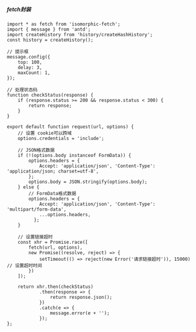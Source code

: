 ##### fetch封装
    import * as fetch from 'isomorphic-fetch';
    import { message } from 'antd';
    import createHistory from 'history/createHashHistory';
    const history = createHistory();
    
    // 提示框
    message.config({
        top: 100,
        delay: 3,
        maxCount: 1,
    });
    
    // 处理状态码
    function checkStatus(response) {
        if (response.status >= 200 && response.status < 300) {
            return response;
        }
    }
    
    export default function request(url, options) {
        // 设置 cookie可以跨域
        options.credentials = 'include';
    
        // JSON格式数据
        if (!(options.body instanceof FormData)) {
            options.headers = {
                Accept: 'application/json', 'Content-Type': 'application/json; charset=utf-8',
            };
            options.body = JSON.stringify(options.body);
        } else {
            // FormData格式数据
            options.headers = {
                Accept: 'application/json', 'Content-Type': 'multipart/form-data',
                ...options.headers,
              };
        }
    
        // 设置链接超时
        const xhr = Promise.race([
            fetch(url, options),        
            new Promise((resolve, reject) => {
                setTimeout(() => reject(new Error('请求链接超时')), 15000)  // 设置超时时间
            })
        ]);
    
        return xhr.then(checkStatus)
                .then(response => {
                    return response.json();
                })
                .catch(e => {
                    message.error(e + '');
                });
    };
